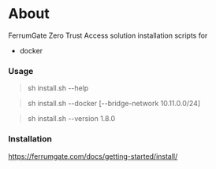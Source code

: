 # About

FerrumGate Zero Trust Access solution installation scripts for

- docker

### Usage

> sh install.sh --help

> sh install.sh --docker [--bridge-network 10.11.0.0/24]

> sh install.sh --version 1.8.0

### Installation

<https://ferrumgate.com/docs/getting-started/install/>
